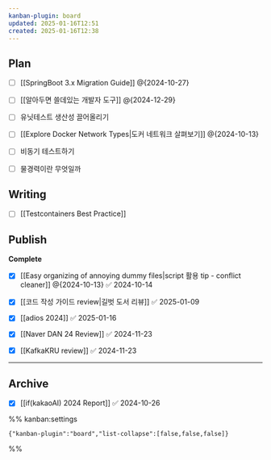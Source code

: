 ```yaml
---
kanban-plugin: board
updated: 2025-01-16T12:51
created: 2025-01-16T12:38
---
```


## Plan

- [ ] [[SpringBoot 3.x Migration Guide]]
    @{2024-10-27}
- [ ] [[알아두면 쓸데있는 개발자 도구]] @{2024-12-29}
- [ ] 유닛테스트 생산성 끌어올리기
- [ ] [[Explore Docker Network Types|도커 네트워크 살펴보기]] @{2024-10-13}
- [ ] 비동기 테스트하기
- [ ] 물경력이란 무엇일까


## Writing

- [ ] [[Testcontainers Best Practice]]


## Publish

**Complete**
- [x] [[Easy organizing of annoying dummy files|script 활용 tip - conflict cleaner]] @{2024-10-13} ✅ 2024-10-14
- [x] [[코드 작성 가이드 review|길벗 도서 리뷰]] ✅ 2025-01-09
- [x] [[adios 2024]] ✅ 2025-01-16
- [x] [[Naver DAN 24 Review]] ✅ 2024-11-23
- [x] [[KafkaKRU review]] ✅ 2024-11-23


***

## Archive

- [x] [[if(kakaoAI) 2024 Report]] ✅ 2024-10-26

%% kanban:settings
```
{"kanban-plugin":"board","list-collapse":[false,false,false]}
```
%%